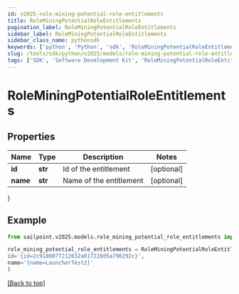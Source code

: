 ```yaml
---
id: v2025-role-mining-potential-role-entitlements
title: RoleMiningPotentialRoleEntitlements
pagination_label: RoleMiningPotentialRoleEntitlements
sidebar_label: RoleMiningPotentialRoleEntitlements
sidebar_class_name: pythonsdk
keywords: ['python', 'Python', 'sdk', 'RoleMiningPotentialRoleEntitlements', 'V2025RoleMiningPotentialRoleEntitlements'] 
slug: /tools/sdk/python/v2025/models/role-mining-potential-role-entitlements
tags: ['SDK', 'Software Development Kit', 'RoleMiningPotentialRoleEntitlements', 'V2025RoleMiningPotentialRoleEntitlements']
---
```


# RoleMiningPotentialRoleEntitlements


## Properties

Name | Type | Description | Notes
------------ | ------------- | ------------- | -------------
**id** | **str** | Id of the entitlement | [optional] 
**name** | **str** | Name of the entitlement | [optional] 
}

## Example

```python
from sailpoint.v2025.models.role_mining_potential_role_entitlements import RoleMiningPotentialRoleEntitlements

role_mining_potential_role_entitlements = RoleMiningPotentialRoleEntitlements(
id='{id=2c9180877212632a017228d5a796292c}',
name='{name=LauncherTest2}'
)

```
[[Back to top]](#) 

